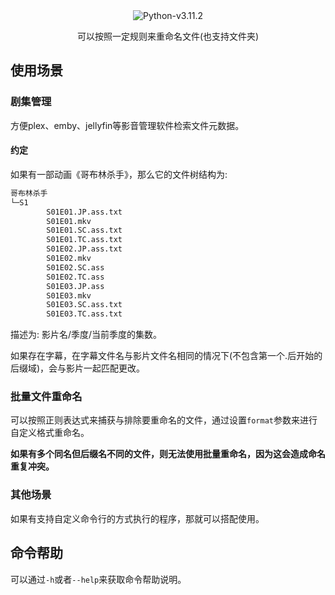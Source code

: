 <div style="text-align:center">
    <img src="https://badgen.net/badge/Python/v3.11.2" alt="Python-v3.11.2"/>
    <p>
        可以按照一定规则来重命名文件(也支持文件夹)
    </p>
</div>

## 使用场景

### 剧集管理

方便plex、emby、jellyfin等影音管理软件检索文件元数据。

#### 约定

如果有一部动画《哥布林杀手》，那么它的文件树结构为:

```txt
哥布林杀手
└─S1
        S01E01.JP.ass.txt
        S01E01.mkv
        S01E01.SC.ass.txt
        S01E01.TC.ass.txt
        S01E02.JP.ass.txt
        S01E02.mkv
        S01E02.SC.ass
        S01E02.TC.ass
        S01E03.JP.ass
        S01E03.mkv
        S01E03.SC.ass.txt
        S01E03.TC.ass.txt
```

描述为: 影片名/季度/当前季度的集数。

如果存在字幕，在字幕文件名与影片文件名相同的情况下(不包含第一个.后开始的后缀域)，会与影片一起匹配更改。

### 批量文件重命名

可以按照正则表达式来捕获与排除要重命名的文件，通过设置`format`参数来进行自定义格式重命名。

**如果有多个同名但后缀名不同的文件，则无法使用批量重命名，因为这会造成命名重复冲突。**

### 其他场景

如果有支持自定义命令行的方式执行的程序，那就可以搭配使用。

## 命令帮助

可以通过`-h`或者`--help`来获取命令帮助说明。